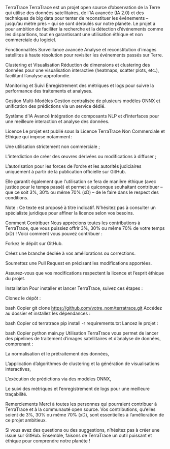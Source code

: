 TerraTrace
TerraTrace est un projet open source d’observation de la Terre qui utilise des données satellitaires, de l’IA avancée (IA 2.0) et des techniques de big data pour tenter de reconstituer les événements – jusqu’au mètre près – qui se sont déroulés sur notre planète. Le projet a pour ambition de faciliter la recherche et la détection d’événements comme les disparitions, tout en garantissant une utilisation éthique et non commerciale du logiciel.

Fonctionnalités
Surveillance avancée
Analyse et reconstitution d’images satellites à haute résolution pour revisiter les événements passés sur Terre.

Clustering et Visualisation
Réduction de dimensions et clustering des données pour une visualisation interactive (heatmaps, scatter plots, etc.), facilitant l’analyse approfondie.

Monitoring et Suivi
Enregistrement des métriques et logs pour suivre la performance des traitements et analyses.

Gestion Multi-Modèles
Gestion centralisée de plusieurs modèles ONNX et unification des prédictions via un service dédié.

Système d’IA Avancé
Intégration de composants NLP et d’interfaces pour une meilleure interaction et analyse des données.

Licence
Le projet est publié sous la Licence TerraTrace Non Commerciale et Éthique qui impose notamment :

Une utilisation strictement non commerciale ;

L’interdiction de créer des œuvres dérivées ou modifications à diffuser ;

L’autorisation pour les forces de l’ordre et les autorités judiciaires uniquement à partir de la publication officielle sur GitHub.

Elle garantit également que l'utilisation se fera de manière éthique (avec justice pour le temps passé) et permet à quiconque souhaitant contribuer – que ce soit 3%, 30% ou même 70% (xD) – de le faire dans le respect des conditions.

Note : Ce texte est proposé à titre indicatif. N’hésitez pas à consulter un spécialiste juridique pour affiner la licence selon vos besoins.

Comment Contribuer
Nous apprécions toutes les contributions à TerraTrace, que vous puissiez offrir 3%, 30% ou même 70% de votre temps (xD) ! Voici comment vous pouvez contribuer :

Forkez le dépôt sur GitHub.

Créez une branche dédiée à vos améliorations ou corrections.

Soumettez une Pull Request en précisant les modifications apportées.

Assurez-vous que vos modifications respectent la licence et l’esprit éthique du projet.

Installation
Pour installer et lancer TerraTrace, suivez ces étapes :

Clonez le dépôt :

bash
Copier
git clone https://github.com/votre_nom/terratrace.git
Accédez au dossier et installez les dépendances :

bash
Copier
cd terratrace
pip install -r requirements.txt
Lancez le projet :

bash
Copier
python main.py
Utilisation
TerraTrace vous permet de lancer des pipelines de traitement d’images satellitaires et d’analyse de données, comprenant :

La normalisation et le prétraitement des données,

L’application d’algorithmes de clustering et la génération de visualisations interactives,

L’exécution de prédictions via des modèles ONNX,

Le suivi des métriques et l’enregistrement de logs pour une meilleure traçabilité.

Remerciements
Merci à toutes les personnes qui pourraient contribuer à TerraTrace et à la communauté open source. Vos contributions, qu’elles soient de 3%, 30% ou même 70% (xD), sont essentielles à l’amélioration de ce projet ambitieux.

Si vous avez des questions ou des suggestions, n’hésitez pas à créer une issue sur GitHub. Ensemble, faisons de TerraTrace un outil puissant et éthique pour comprendre notre planète !

